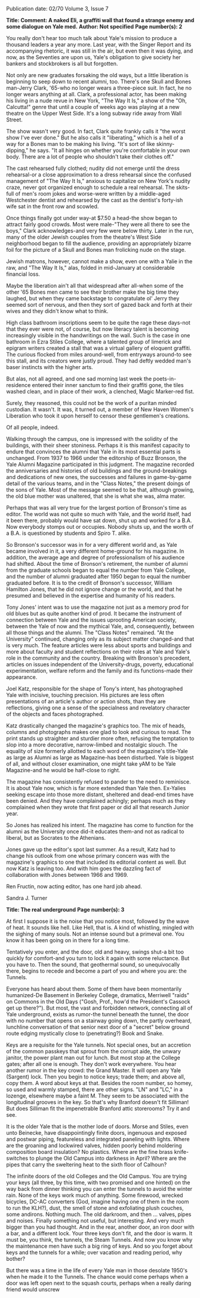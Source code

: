 Publication date: 02/70
Volume 3, Issue 7

**Title: Comment: A naked Eli, a graffiti wall that found a strange enemy and some dialogue on Yale med.**
**Author: Not specified**
**Page number(s): 2**

You really don't hear too much talk about Yale's mission to produce a thousand leaders a year any more. Last year, with the Singer Report and its accompanying rhetoric, it was still in the air, but even then it was dying, and now, as the Seventies are upon us, Yale's obligation to give society her bankers and stockbrokers is all but forgotten.


Not only are new graduates forsaking the old ways, but a little liberation is beginning to seep down to recent alumni, too. There's one Skull and Bones man-Jerry Clark, '65-who no longer wears a three-piece suit. In fact, he no longer wears anything at all. Clark, a professional actor, has been making his living in a nude revue in New York, "The Way It Is," a show of the "Oh, Calcutta!" genre that until a couple of weeks ago was playing at a new theatre on the Upper West Side. It's a long subway ride away from Wall Street.


The show wasn't very good. In fact, Clark quite frankly calls it "the worst show I've ever done." But he also calls it "liberating," which is a hell of a way for a Bones man to be making his living. "It's sort of like skinny-dipping," he says. "It all hinges on whether you're comfortable in your own body. There are a lot of people who shouldn't take their clothes off."


The cast rehearsed fully clothed; nudity did not emerge until the dress rehearsal-or a close approximation to a dress rehearsal since the confused management of "The Way It Is," anxious to capitalize on New York's nudity craze, never got organized enough to schedule a real rehearsal. The skits-full of men's room jokes and worse-were written by a middle-aged Westchester dentist and rehearsed by the cast as the dentist's forty-ish wife sat in the front row and scowled.


Once things finally got under way-at $7.50 a head-the show began to attract fairly good crowds. Most were male-"They were all there to see the boys," Clark acknowledges-and very few were below thirty. Later in the run, many of the older Jewish couples from the theatre's West Side neighborhood began to fill the audience, providing an appropriately bizarre foil for the picture of a Skull and Bones man frolicking nude on the stage.


Jewish matrons, however, cannot make a show, even one with a Yalie in the raw, and "The Way It Is," alas, folded in mid-January at considerable financial loss.


Maybe the liberation ain't all that widespread after all-when some of the other '65 Bones men came to see their brother make the big time they laughed, but when they came backstage to congratulate ol' Jerry they seemed sort of nervous, and then they sort of gazed back and forth at their wives and they didn't know what to think.


High class bathroom inscriptions seem to be quite the rage these days-not that they ever were not, of course, but now literacy talent is becoming increasingly visible in the handwritings on the wall. Such is the case in one bathroom in Ezra Stiles College, where a talented group of limerick and epigram writers created a stall that was a virtual gallery of eloquent graffiti. The curious flocked from miles around-well, from entryways around-to see this stall, and its creators were justly proud. They had deftly wedded man's baser instincts with the higher arts.


But alas, not all agreed, and one sad morning last week the poets-in-residence entered their inner sanctum to find their graffiti gone, the tiles washed clean, and in place of their work, a clenched, Magic Marker-red fist.


Surely, they reasoned, this could not be the work of a puritan minded custodian. It wasn't. It was, it turned out, a member of New Haven Women's Liberation who took it upon herself to censor these gentlemen's creations.


Of all people, indeed.


Walking through the campus, one is impressed with the solidity of the buildings, with their sheer stoniness. Perhaps it is this manifest capacity to endure that convinces the alumni that Yale in its most essential parts is unchanged. From 1937 to 1966 under the editorship of Buzz Bronson, the Yale Alumni Magazine participated in this judgment. The magazine recorded the anniversaries and histories of old buildings and the ground-breakings and dedications of new ones, the successes and failures in game-by-game detail of the various teams, and in the "Class Notes," the present doings of the sons of Yale. Most of the message seemed to be that, although growing, the old blue mother was unaltered, that she is what she was, alma mater.


Perhaps that was all very true for the largest portion of Bronson's time as editor. The world was not quite so much with Yale, and the world itself, had it been there, probably would have sat down, shut up and worked for a B.A. Now everybody stomps out or occupies. Nobody shuts up, and the worth of a B.A. is questioned by students and Spiro T. alike.


So Bronson's successor was in for a very different world and, as Yale became involved in it, a very different home-ground for his magazine. In addition, the average age and degree of professionalism of his audience had shifted. About the time of Bronson's retirement, the number of alumni from the graduate schools began to equal the number from Yale College, and the number of alumni graduated after 1950 began to equal the number graduated before. It is to the credit of Bronson's successor, William Hamilton Jones, that he did not ignore change or the world, and that he presumed and believed in the expertise and humanity of his readers.


Tony Jones' intent was to use the magazine not just as a memory prod for old blues but as quite another kind of prod. It became the instrument of connection between Yale and the issues uprooting American society, between the Yale of now and the mythical Yale, and, consequently, between all those things and the alumni. The "Class Notes" remained. "At the University" continued, changing only as its subject matter changed-and that is very much. The feature articles were less about sports and buildings and more about faculty and student reflections on their roles at Yale and Yale's role in the community and the country. Breaking with Bronson's precedent, articles on issues independent of the University-drugs, poverty, educational experimentation, welfare reform and the family and its functions-made their appearance.


Joel Katz, responsible for the shape of Tony's intent, has photographed Yale with incisive, touching precision. His pictures are less often presentations of an article's author or action shots, than they are reflections, giving one a sense of the specialness and revelatory character of the objects and faces photographed.


Katz drastically changed the magazine's graphics too. The mix of heads, columns and photographs makes one glad to look and curious to read. The print stands up straighter and sturdier more often, refusing the temptation to slop into a more decorative, narrow-limbed and nostalgic slouch. The equality of size formerly allotted to each word of the magazine's title-Yale as large as Alumni as large as Magazine-has been disturbed. Yale is biggest of all, and without closer examination, one might take yAM to be Yale Magazine-and he would be half-close to right.


The magazine has consistently refused to pander to the need to reminisce. It is about Yale now, which is far more extended than Yale then. Ex-Yalies seeking escape into those more distant, sheltered and dead-end times have been denied. And they have complained achingly; perhaps much as they complained when they wrote that first paper or did all that research Junior year.


So Jones has realized his intent. The magazine has come to function for the alumni as the University once did-it educates them-and not as radical to liberal, but as Socrates to the Athenians.


Jones gave up the editor's spot last summer. As a result, Katz had to change his outlook from one whose primary concern was with the magazine's graphics to one that included its editorial content as well. But now Katz is leaving too. And with him goes the dazzling fact of collaboration with Jones between 1966 and 1969.


Ren Fructin, now acting editor, has one hard job ahead.


Sandra J. Turner


**Title: The real underground**
**Page number(s): 3**

At first I suppose it is the noise that you notice most, followed by the wave of heat. It sounds like hell. Like Hell, that is. A kind of whistling, mingled with the sighing of many souls. Not an intense sound but a primeval one. You know it has been going on in there for a long time.


Tentatively you enter, and the door, old and heavy, swings shut-a bit too quickly for comfort-and you turn to lock it again with some reluctance. But you have to. Then the sound, that geothermal sound, so unequivocally there, begins to recede and become a part of you and where you are: the Tunnels.


Everyone has heard about them. Some of them have been momentarily humanized-De Basement in Berkeley College, dramatics, Merriwell "raids" on Commons in the Old Days ("Gosh, Prof., how'd the President's Cassock get up there?"). But most, the vast and forbidden network, connecting all of Yale underground, exists as rumor-the tunnel beneath the tunnel, the door with no number that opens on a stairway going down, the partly overheard, lunchline conversation of that senior next door of a "secret" below ground route edging mystically close to (penetrating?) Book and Snake.


Keys are a requisite for the Yale tunnels. Not special ones, but an accretion of the common passkeys that sprout from the corrupt aide, the unwary janitor, the power plant man out for lunch. But most stop at the College gates; after all one is enough. They don't work everywhere. You hear another rumor in the key crowd: the Grand Master. It will open any Yale (Sargent) lock. Then you begin to notice keys; trade them; and above all, copy them. A word about keys at that. Besides the room number, so homey, so used and warmly stamped, there are other signs. "LN" and "LC," in a lozenge, elsewhere maybe a faint M. They seem to be associated with the longitudinal grooves in the key. So that's why Branford doesn't fit Silliman! But does Silliman fit the impenetrable Branford attic storerooms? Try it and see.


It is the older Yale that is the mother lode of doors. Morse and Stiles, even unto Beinecke, have disappointingly finite doors, ingenuous and exposed and postwar piping, featureless and integrated paneling with lights. Where are the groaning and lockwired valves, hidden poorly behind moldering composition board insulation? No plastics. Where are the fine brass knife-switches to plunge the Old Campus into darkness in April? Where are the pipes that carry the sweltering heat to the sixth floor of Calhoun?


The infinite doors of the old Colleges and the Old Campus. You are trying your keys (all three, by this time, with two promised and one hinted) on the way back from dinner thinking you can enter the tunnels to avoid the winter rain. None of the keys work much of anything. Some firewood, wrecked bicycles, DC-AC converters (God, imagine having one of them in the room to run the KLH?), dust, the smell of stone and exfoliating plush couches, some andirons. Nothing much. The old darkroom, and then ... valves, pipes and noises. Finally something not useful, but interesting. And very much bigger than you had thought. And in the rear, another door, an iron door with a bar, and a different lock. Your three keys don't fit, and the door is warm. It must be, you think, the tunnels, the Steam Tunnels. And now you know why the maintenance men have such a big ring of keys. And so you forget about keys and the tunnels for a while; over vacation and reading period, why bother?


But there was a time in the life of every Yale man in those desolate 1950's when he made it to the Tunnels. The chance would come perhaps when a door was left open next to the squash courts, perhaps when a really daring friend would unscrew